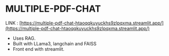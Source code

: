# MULTIPLE-PDF-CHAT
 
LINK : [https://multiple-pdf-chat-htaoqqkuyuckhs9zlpqxma.streamlit.app/](https://multiple-pdf-chat-htaoqqkuyuckhs9zlpqxma.streamlit.app/)
<ul>
<li>Uses RAG.</li>
 <li>Built with LLama3, langchain and FAISS</li>
<li>Front end with streamlit.</li>
</ul>
